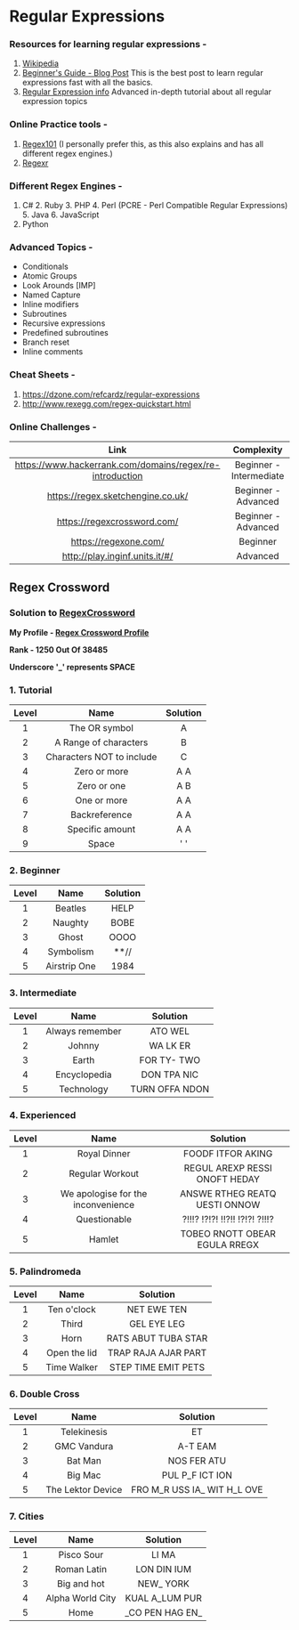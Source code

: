 # Regular Expressions

### Resources for learning regular expressions -

1. [Wikipedia](https://en.wikipedia.org/wiki/Regular_expression)
2. [Beginner's Guide - Blog Post](https://carlalexander.ca/beginners-guide-regular-expressions/)
    This is the best post to learn regular expressions fast with all the basics.
3. [Regular Expression info](http://www.regular-expressions.info/tutorial.html)
    Advanced in-depth tutorial about all regular expression topics

### Online Practice tools - 

1. [Regex101](https://regex101.com/) (I personally prefer this, as this also explains and has all different regex engines.)
2. [Regexr](https://regexr.com)

### Different Regex Engines -

  1. C#
	2. Ruby
	3. PHP
	4. Perl (PCRE - Perl Compatible Regular Expressions)
	5. Java
	6. JavaScript
  7. Python
  
### Advanced Topics -

  * Conditionals
  * Atomic Groups
  * Look Arounds [IMP]
  * Named Capture
  * Inline modifiers
  * Subroutines
  * Recursive expressions
  * Predefined subroutines
  * Branch reset
  * Inline comments
  
### Cheat Sheets -

1. https://dzone.com/refcardz/regular-expressions
2. http://www.rexegg.com/regex-quickstart.html


### Online Challenges -

Link | Complexity
:---:|:---------:
https://www.hackerrank.com/domains/regex/re-introduction | Beginner - Intermediate
https://regex.sketchengine.co.uk/ | Beginner - Advanced
https://regexcrossword.com/ | Beginner - Advanced
https://regexone.com/ | Beginner
http://play.inginf.units.it/#/ | Advanced


## Regex Crossword

### Solution to **[RegexCrossword](https://regexcrossword.com/)**

**My Profile - [Regex Crossword Profile](https://regexcrossword.com/profile/38485)**

**Rank - 1250 Out Of 38485**

**Underscore '_' represents SPACE**

### 1. Tutorial

Level | Name | Solution
:----:|:----:|:--------:
1 | The OR symbol | A
2 | A Range of characters | B
3 | Characters NOT to include | C
4 | Zero or more | A A
5 | Zero or one | A B
6 | One or more | A A
7 | Backreference | A A
8 | Specific amount | A A
9 | Space | ' '


### 2. Beginner

Level | Name | Solution
:----:|:----:|:--------:
1 | Beatles | HELP
2 | Naughty | BOBE
3 | Ghost | OOOO
4 | Symbolism | \*\*//
5 | Airstrip One | 1984

### 3. Intermediate

Level | Name | Solution
:----:|:----:|:--------:
1 | Always remember | ATO WEL
2 | Johnny | WA LK ER
3 | Earth | FOR TY- TWO 
4 | Encyclopedia | DON TPA NIC
5 | Technology | TURN OFFA NDON

### 4. Experienced

Level | Name | Solution
:----:|:----:|:--------:
1 | Royal Dinner | FOODF ITFOR AKING
2 | Regular Workout | REGUL AREXP RESSI ONOFT HEDAY
3 | We apologise for the inconvenience | ANSWE RTHEG REATQ UESTI ONNOW
4 | Questionable | ?!!!? !?!?! !!?!! !?!?! ?!!!?
5 | Hamlet | TOBEO RNOTT OBEAR EGULA RREGX


### 5. Palindromeda

Level | Name | Solution
:----:|:----:|:--------:
1 | Ten o'clock | NET EWE TEN
2 | Third | GEL EYE LEG
3 | Horn | RATS ABUT TUBA STAR
4 | Open the lid | TRAP RAJA AJAR PART
5 | Time Walker | STEP TIME EMIT PETS

### 6. Double Cross

Level | Name | Solution
:----:|:----:|:--------:
1 | Telekinesis | ET
2 | GMC Vandura | A-T EAM
3 | Bat Man | NOS FER ATU
4 | Big Mac | PUL P_F ICT ION
5 | The Lektor Device | FRO M_R USS IA_ WIT H_L OVE

### 7. Cities

Level | Name | Solution
:----:|:----:|:--------:
1 | Pisco Sour | LI MA
2 | Roman Latin | LON DIN IUM
3 | Big and hot | NEW_ YORK
4 | Alpha World City | KUAL A_LUM PUR
5 | Home | \_CO PEN HAG EN\_
